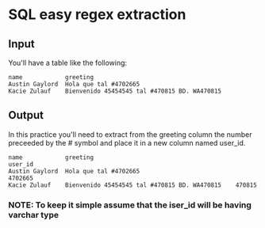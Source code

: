 # SQL easy regex extraction

## Input
You'll have a table like the following:
~~~~
name 	        greeting
Austin Gaylord 	Hola que tal #4702665
Kacie Zulauf 	Bienvenido 45454545 tal #470815 BD. WA470815
~~~~

## Output
In this practice you'll need to extract from the greeting column the number preceeded by the # symbol and place it in a new column named user_id.
~~~~
name            greeting 	                                    user_id
Austin Gaylord 	Hola que tal #4702665 	                        4702665
Kacie Zulauf 	Bienvenido 45454545 tal #470815 BD. WA470815 	470815
~~~~

### NOTE: To keep it simple assume that the iser_id will be having varchar type

